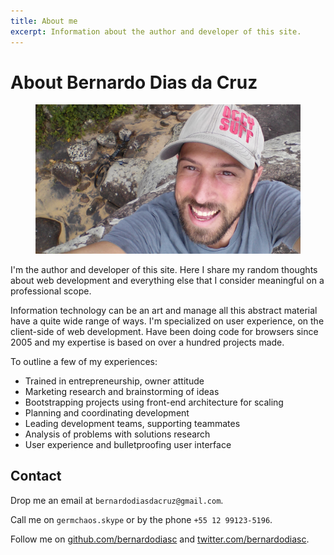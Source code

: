 ```yaml
---
title: About me
excerpt: Information about the author and developer of this site.
---
```


# About Bernardo Dias da Cruz

<figure>
  <img alt="Bernardo Dias da Cruz" src="/content/articles/about-me/me.jpg" />
</figure>

I'm the author and developer of this site. Here I share my random thoughts about web development and everything else that I consider meaningful on a professional scope.

Information technology can be an art and manage all this abstract material have a quite wide range of ways. I'm specialized on user experience, on the client-side of web development. Have been doing code for browsers since 2005 and my expertise is based on over a hundred projects made.

To outline a few of my experiences:

- Trained in entrepreneurship, owner attitude
- Marketing research and brainstorming of ideas
- Bootstrapping projects using front-end architecture for scaling
- Planning and coordinating development
- Leading development teams, supporting teammates
- Analysis of problems with solutions research
- User experience and bulletproofing user interface

## Contact

Drop me an email at `bernardodiasdacruz@gmail.com`.

Call me on `germchaos.skype` or by the phone `+55 12 99123-5196`.

Follow me on [github.com/bernardodiasc](https://github.com/bernardodiasc) and [twitter.com/bernardodiasc](https://twitter.com/bernardodiasc).


